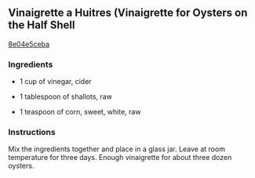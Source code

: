 ## Vinaigrette a Huitres (Vinaigrette for Oysters on the Half Shell

[8e04e5ceba](http://www.food.com/recipe/vinaigrette-a-huitres-vinaigrette-for-oysters-on-the-half-shell-174636)

### Ingredients

 - 1 cup of vinegar, cider

 - 1 tablespoon of shallots, raw

 - 1 teaspoon of corn, sweet, white, raw

### Instructions

Mix the ingredients together and place in a glass jar. Leave at room temperature for three days. Enough vinaigrette for about three dozen oysters.